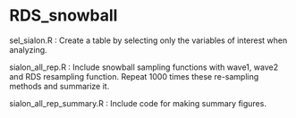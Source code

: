 # RDS_snowball
sel_sialon.R : Create a table by selecting only the variables of interest when analyzing.

sialon_all_rep.R : Include snowball sampling functions with wave1, wave2 and RDS resampling function. Repeat 1000 times these re-sampling methods and summarize it. 

sialon_all_rep_summary.R : Include code for making summary figures.
